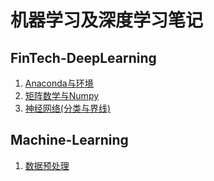 # **机器学习及深度学习笔记**

## FinTech-DeepLearning

1. [Anaconda与环境](./FinTech-DeepLearning/Day1-软件与环境.md)
2. [矩阵数学与Numpy](./FinTech-DeepLearning/Day2-矩阵数学与Numpy.md)
3. [神经网络(分类与界线)](./FinTech-DeepLearning/Day3-神经网络(分类与界线).md)

## Machine-Learning

1. [数据预处理](./Machine-Learning/Day1-数据预处理.md)